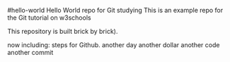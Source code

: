 #hello-world
Hello World repo for Git studying
This is an example repo for the Git tutorial on w3schools

This repository is built brick by brick).

now including: steps for Github.
another day another dollar
another code another commit
